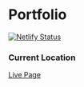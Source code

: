 # Portfolio

[![Netlify Status](https://api.netlify.com/api/v1/badges/cfb1271e-87f9-4862-9c09-a56fab3c3e49/deploy-status)](https://app.netlify.com/sites/sad-wright-2b1aed/deploys)

### Current Location
[Live Page](https://sad-wright-2b1aed.netlify.com/)
